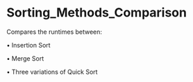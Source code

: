 # Sorting_Methods_Comparison
Compares the runtimes between:

• Insertion Sort

• Merge Sort

• Three variations of Quick Sort

